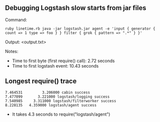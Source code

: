 ## Debugging Logstash slow starts from jar files

Command:

    ruby linetime.rb java -jar logstash.jar agent -e 'input { generator { count => 1 type => foo } } filter { grok { pattern => ".*" } }'

Output: <output.txt>

Notes:

* Time to first byte (first require() call): 2.72 seconds
* Time to first logstash event: 10.43 seconds

## Longest require() trace

    7.464531         3.206000 cabin success
    7.477099       3.221000 logstash/logging success
    7.540985     3.311000 logstash/filterworker success
    8.228135   4.359000 logstash/agent success

* It takes 4.3 seconds to require("logstash/agent")
